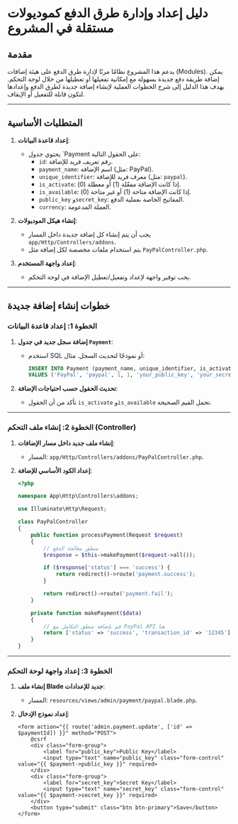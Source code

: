 # دليل إعداد وإدارة طرق الدفع كموديولات مستقلة في المشروع

## مقدمة
يدعم هذا المشروع نظامًا مرنًا لإدارة طرق الدفع على هيئة إضافات (Modules). يمكن إضافة طريقة دفع جديدة بسهولة مع إمكانية تفعيلها أو تعطيلها من خلال لوحة التحكم. يهدف هذا الدليل إلى شرح الخطوات العملية لإنشاء إضافة جديدة لطرق الدفع وإعدادها لتكون قابلة للتفعيل أو الإيقاف.

---

## المتطلبات الأساسية
1. **إعداد قاعدة البيانات**:
   - يحتوي جدول `Payment على الحقول التالية:
     - `id`: رقم تعريف فريد للإضافة.
     - `payment_name`: اسم الإضافة (مثل: PayPal).
     - `unique_identifier`: معرف فريد للإضافة (مثل: `paypal`).
     - `is_activate`: إذا كانت الإضافة مفعّلة (1) أو معطلة (0).
     - `is_available`: إذا كانت الإضافة متاحة (1) أو غير متاحة (0).
     - `public_key` و`secret_key`: المفاتيح الخاصة بعملية الدفع.
     - `currency`: العملة المدعومة.

2. **إنشاء هيكل الموديولات**:
   - يجب أن يتم إنشاء كل إضافة جديدة داخل المسار `app/Http/Controllers/addons`.
   - يتم استخدام ملفات مخصصة لكل إضافة مثل `PayPalController.php`.

3. **إعداد واجهة المستخدم**:
   - يجب توفير واجهة لإعداد وتفعيل/تعطيل الإضافة في لوحة التحكم.

---

## خطوات إنشاء إضافة جديدة

### الخطوة 1: إعداد قاعدة البيانات
1. **إضافة سجل جديد في جدول `Payment`**:
   - استخدم SQL أو نموذجًا لتحديث السجل. مثال:
     ```sql
     INSERT INTO Payment (payment_name, unique_identifier, is_activate, is_available, public_key, secret_key, currency)
     VALUES ('PayPal', 'paypal', 1, 1, 'your_public_key', 'your_secret_key', 'USD');
     ```

2. **تحديث الحقول حسب احتياجات الإضافة**:
   - تأكد من أن الحقول `is_activate` و`is_available` تحمل القيم الصحيحة.

---

### الخطوة 2: إنشاء ملف التحكم (Controller)
1. **إنشاء ملف جديد داخل مسار الإضافات**:
   - المسار: `app/Http/Controllers/addons/PayPalController.php`.

2. **إعداد الكود الأساسي للإضافة**:
   ```php name=app/Http/Controllers/addons/PayPalController.php
   <?php

   namespace App\Http\Controllers\addons;

   use Illuminate\Http\Request;

   class PayPalController
   {
       public function processPayment(Request $request)
       {
           // منطق معالجة الدفع
           $response = $this->makePayment($request->all());

           if ($response['status'] === 'success') {
               return redirect()->route('payment.success');
           }

           return redirect()->route('payment.fail');
       }

       private function makePayment($data)
       {
           // قم بإضافة منطق التكامل مع PayPal API هنا
           return ['status' => 'success', 'transaction_id' => '12345'];
       }
   }
   ```

---

### الخطوة 3: إعداد واجهة لوحة التحكم
1. **إنشاء ملف Blade جديد للإعدادات**:
   - المسار: `resources/views/admin/payment/paypal.blade.php`.

2. **إعداد نموذج الإدخال**:
   ````blade name=resources/views/admin/payment/paypal.blade.php
   <form action="{{ route('admin.payment.update', ['id' => $paymentId]) }}" method="POST">
       @csrf
       <div class="form-group">
           <label for="public_key">Public Key</label>
           <input type="text" name="public_key" class="form-control" value="{{ $payment->public_key }}" required>
       </div>
       <div class="form-group">
           <label for="secret_key">Secret Key</label>
           <input type="text" name="secret_key" class="form-control" value="{{ $payment->secret_key }}" required>
       </div>
       <button type="submit" class="btn btn-primary">Save</button>
   </form>
